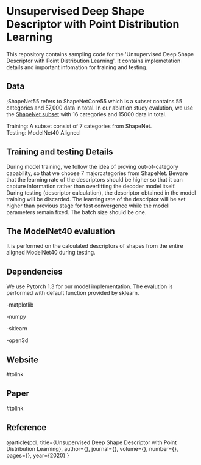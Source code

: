 # Unsupervised Deep Shape Descriptor with Point Distribution Learning 
This repository contains sampling code for the 'Unsupervised Deep Shape Descriptor with Point Distribution Learning'. 
It contains implemetation details and important infomation for training and testing. 

## Data
;ShapeNet55 refers to ShapeNetCore55 which is a subset contains 55 categories and 57,000 data in total. In our ablation study evalution, we use the [ShapeNet subset]() with 16 categories and 15000 data in total.

Training: A subset consist of 7 categories from ShapeNet.    
Testing: ModelNet40 Aligned  

Training and testing Details
----------------------
During model training, we follow the idea of proving out-of-category capability, so that we choose 7 majorcategories from ShapeNet. Beware that the learning rate of the descriptors should be higher so that it can capture information rather than overfitting the decoder model itself.       
During testing (descriptor calculation), the descriptor obtained in the model training will be discarded. The learning rate of the descriptor will be set higher than previous stage for fast convergence while the model parameters remain fixed. The batch size should be one.

The ModelNet40 evaluation
----------------
It is performed on the calculated descriptors of shapes from the entire aligned ModelNet40 during testing.

Dependencies
-----------------
We use Pytorch 1.3 for our model implementation.  The evalution is performed with default function provided by sklearn.

-matplotlib 

-numpy 

-sklearn 

-open3d  

Website
----------------
#tolink

Paper
----------------
#tolink

Reference
---------------
@article{pdl,
title={Unsupervised Deep Shape Descriptor with Point Distribution Learning},
author={},
journal={},
volume={},
number={},
pages={},
year={2020}
}


